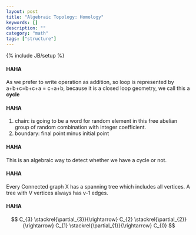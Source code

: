 ```yaml
---
layout: post
title: "Algebraic Topology: Homology"
keywords: []
description: ""
category: "math"
tags: ["structure"]
---
```

{% include JB/setup %}

#### HAHA
As we prefer to write operation as addition, so loop is represented by
a+b+c=b+c+a = c+a+b, because it is a closed loop geometry, we call this a **cycle**

#### HAHA
1. chain: is going to be a word for random element in this free abelian group of
random combination  with integer coefficient.
2. boundary: final point minus initial point

#### HAHA
This is an algebraic way to detect whether we have a cycle or not.

#### HAHA
Every Connected graph X has a spanning tree which includes all vertices.
A tree with V vertices always has v-1 edges.


#### HAHA
$$
C_{3} \stackrel{\partial_{3}}{\rightarrow} C_{2}
\stackrel{\partial_{2}}{\rightarrow} C_{1}
\stackrel{\partial_{1}}{\rightarrow} C_{0}
$$

